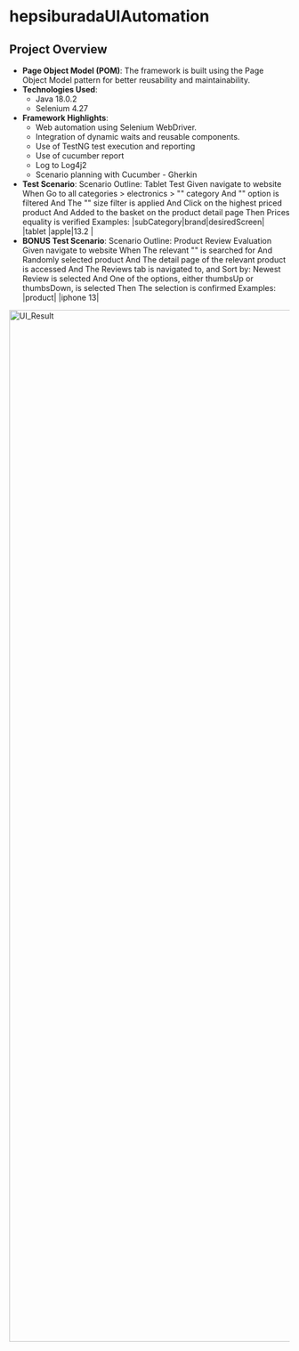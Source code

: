 # hepsiburadaUIAutomation
## Project Overview

- **Page Object Model (POM)**: The framework is built using the Page Object Model pattern for better reusability and maintainability.
- **Technologies Used**:
  - Java 18.0.2
  - Selenium 4.27
- **Framework Highlights**:
  - Web automation using Selenium WebDriver.
  - Integration of dynamic waits and reusable components.
  - Use of TestNG  test execution and reporting
  - Use of cucumber report
  - Log to Log4j2
  - Scenario planning with Cucumber - Gherkin
- **Test Scenario**:
  Scenario Outline: Tablet Test
    Given navigate to website
    When  Go to all categories > electronics > "<subCategory>" category
    And   "<brand>" option is filtered
    And   The "<desiredScreen>" size filter is applied
    And   Click on the highest priced product
    And   Added to the basket on the product detail page
    Then  Prices equality is verified
    Examples:
    |subCategory|brand|desiredScreen|
    |tablet     |apple|13.2         |
 - **BONUS Test Scenario**:
     Scenario Outline: Product Review Evaluation
    Given navigate to website
    When  The relevant "<product>" is searched for
    And   Randomly selected product
    And   The detail page of the relevant product is accessed
    And   The Reviews tab is navigated to, and Sort by: Newest Review is selected
    And   One of the options, either thumbsUp or thumbsDown, is selected
    Then  The selection is confirmed
    Examples:
      |product|
      |iphone 13|

   
<img width="1855" alt="UI_Result" src="https://github.com/user-attachments/assets/d1497476-1fbd-4410-a130-264db72b6e8f" />


